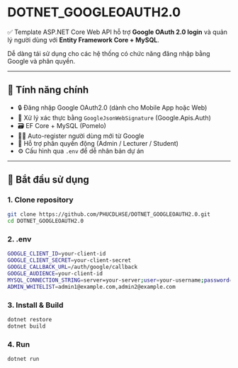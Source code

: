 # DOTNET_GOOGLEOAUTH2.0

✅ Template ASP.NET Core Web API hỗ trợ **Google OAuth 2.0 login** và quản lý người dùng với **Entity Framework Core + MySQL**.  

Dễ dàng tái sử dụng cho các hệ thống có chức năng đăng nhập bằng Google và phân quyền.

---

## 🧩 Tính năng chính

- 🔒 Đăng nhập Google OAuth2.0 (dành cho Mobile App hoặc Web)
- 🧠 Xử lý xác thực bằng `GoogleJsonWebSignature` (Google.Apis.Auth)
- 🗃️ EF Core + MySQL (Pomelo)
- 🧑‍💻 Auto-register người dùng mới từ Google
- 🛂 Hỗ trợ phân quyền động (Admin / Lecturer / Student)
- ⚙️ Cấu hình qua `.env` để dễ nhân bản dự án

---

## 🚀 Bắt đầu sử dụng

### 1. Clone repository

```bash
git clone https://github.com/PHUCDLHSE/DOTNET_GOOGLEOAUTH2.0.git
cd DOTNET_GOOGLEOAUTH2.0
```

### 2. .env

```bash
GOOGLE_CLIENT_ID=your-client-id
GOOGLE_CLIENT_SECRET=your-client-secret
GOOGLE_CALLBACK_URL=/auth/google/callback
GOOGLE_AUDIENCE=your-client-id
MYSQL_CONNECTION_STRING=server=your-server;user=your-username;password=your-password;database=your_db
ADMIN_WHITELIST=admin1@example.com,admin2@example.com
```

### 3. Install & Build 
```bash
dotnet restore
dotnet build
```

### 4. Run 
```bash
dotnet run
```



